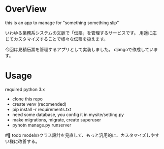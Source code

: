 # OverView
this is an app to manage for "something something slip"

いわゆる業務系システムの文脈で「伝票」を管理するサービスです。
用途に応じてカスタマイズすることで様々な伝票を扱えます。

今回は見積伝票を管理するアプリとして実装しました。
djangoで作成しています。

# Usage
required python 3.x

* clone this repo
* create venv (recomended)
* pip install -r requirements.txt
* need some database, you config it in mysite/setting.py
* make migrations, migrate, create superuser
* pyhotn manage.py runserver

# todo
modelのクラス設計を見直して、もっと汎用的に、カスタマイズしやすい様に改善する。

